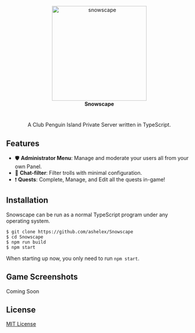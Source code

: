 
<p align="center">
   <img alt="snowscape" src="https://bfrc.zdngames.tk/logo.png" width="256" height="256">
   <br>
   <b>Snowscape</b>
</p>

#

<p align="center">A Club Penguin Island Private Server written in TypeScript.</p>

## Features

- :shield: **Administrator Menu**: Manage and moderate your users all from your own Panel.
- :speech_balloon: **Chat-filter**: Filter trolls with minimal configuration.
- :exclamation: **Quests**: Complete, Manage, and Edit all the quests in-game!

## Installation

Snowscape can be run as a normal TypeScript program under any operating system.

```shell
$ git clone https://github.com/ashelex/Snowscape
$ cd Snowscape
$ npm run build
$ npm start
```

When starting up now, you only need to run `npm start`.


## Game Screenshots

Coming Soon

## License

[MIT License](https://github.com/ashelex/Snowscape/blob/main/LICENSE)
